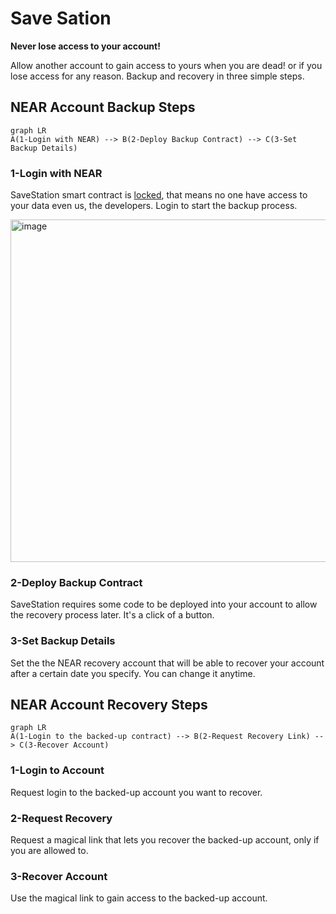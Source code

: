 # Save Sation

**Never lose access to your account!**

Allow another account to gain access to yours when you are dead! or if you lose access for any reason. Backup and recovery in three simple steps.

## NEAR Account Backup Steps
```mermaid
graph LR
A(1-Login with NEAR) --> B(2-Deploy Backup Contract) --> C(3-Set Backup Details)
```
### 1-Login with NEAR
SaveStation smart contract is  [locked](https://explorer.testnet.near.org/accounts/savestation.testnet), that means no one have access to your data even us, the developers. Login to start the backup process.

<img width="548" alt="image" src="https://user-images.githubusercontent.com/27410841/201858299-eee0b0fd-8416-4cc9-afdb-19f1f3ce0583.png">


 ### 2-Deploy Backup Contract
SaveStation requires some code to be deployed into your account to allow the recovery process later. It's a click of a button.

### 3-Set Backup Details
Set the the NEAR recovery account that will be able to recover your account after a certain date you specify. You can change it anytime.

## NEAR Account Recovery Steps
```mermaid
graph LR
A(1-Login to the backed-up contract) --> B(2-Request Recovery Link) --> C(3-Recover Account)
```
### 1-Login to Account
Request login to the backed-up account you want to recover.

### 2-Request Recovery
Request a magical link that lets you recover the backed-up account, only if you are allowed to.

### 3-Recover Account
Use the magical link to gain access to the backed-up account.
